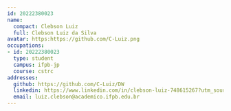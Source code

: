 ```yaml
---
id: 20222380023
name:
  compact: Clebson Luiz
  full: Clebson Luiz da Silva
avatar: https:https://github.com/C-Luiz.png
occupations:
- id: 20222380023
  type: student
  campus: ifpb-jp
  course: cstrc
addresses:
  github: https://github.com/C-Luiz/DW
  linkedin: https://www.linkedin.com/in/clebson-luiz-748615267?utm_source=share&utm_campaign=share_via&utm_content=profile&utm_medium=android_app
  email: luiz.clebson@academico.ifpb.edu.br
---
```

